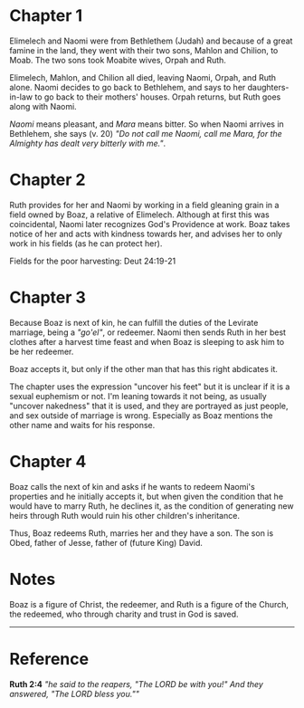 # Chapter 1

Elimelech and Naomi were from Bethlethem (Judah) and because of a great famine in the land, they went with their two sons, Mahlon and Chilion, to Moab. The two sons took Moabite wives, Orpah and Ruth.

Elimelech, Mahlon, and Chilion all died, leaving Naomi, Orpah, and Ruth alone. Naomi decides to go back to Bethlehem, and says to her daughters-in-law to go back to their mothers' houses. Orpah returns, but Ruth goes along with Naomi.

*Naomi* means pleasant, and *Mara* means bitter. So when Naomi arrives in Bethlehem, she says (v. 20) *"Do not call me Naomi, call me Mara, for the Almighty has dealt very bitterly with me."*.

# Chapter 2

Ruth provides for her and Naomi by working in a field gleaning grain in a field owned by Boaz, a relative of Elimelech. Although at first this was coincidental, Naomi later recognizes God's Providence at work. Boaz takes notice of her and acts with kindness towards her, and advises her to only work in his fields (as he can protect her).

Fields for the poor harvesting: Deut 24:19-21

# Chapter 3

Because Boaz is next of kin, he can fulfill the duties of the Levirate marriage, being a *"go'el"*, or redeemer. Naomi then sends Ruth in her best clothes after a harvest time feast and when Boaz is sleeping to ask him to be her redeemer.

Boaz accepts it, but only if the other man that has this right abdicates it.

The chapter uses the expression "uncover his feet" but it is unclear if it is a sexual euphemism or not. I'm leaning towards it not being, as usually "uncover nakedness" that it is used, and they are portrayed as just people, and sex outside of marriage is wrong. Especially as Boaz mentions the other name and waits for his response.

# Chapter 4

Boaz calls the next of kin and asks if he wants to redeem Naomi's properties and he initially accepts it, but when given the condition that he would have to marry Ruth, he declines it, as the condition of generating new heirs through Ruth would ruin his other children's inheritance.

Thus, Boaz redeems Ruth, marries her and they have a son. The son is Obed, father of Jesse, father of (future King) David.

# Notes

Boaz is a figure of Christ, the redeemer, and Ruth is a figure of the Church, the redeemed, who through charity and trust in God is saved.

---
# Reference

**Ruth 2:4**
*"he said to the reapers, "The LORD be with you!" And they answered, "The LORD bless you.""*